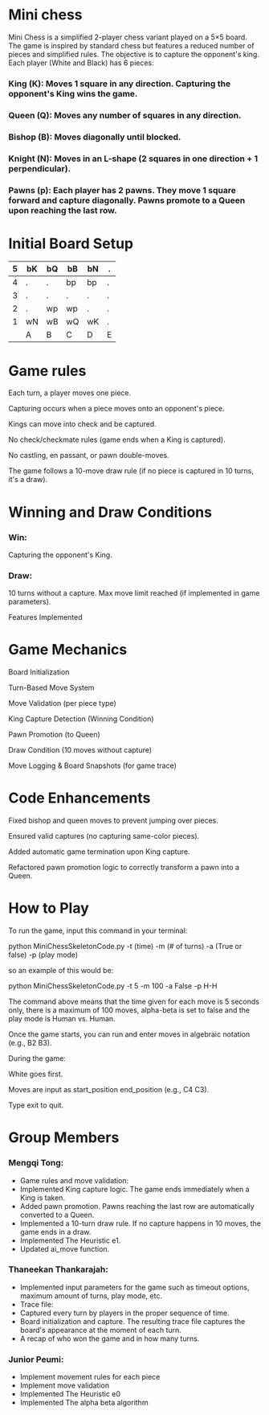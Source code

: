 # Mini chess
Mini Chess is a simplified 2-player chess variant played on a 5×5 board. The game is inspired by standard chess but features a reduced number of pieces and simplified rules. The objective is to capture the opponent's king.
Each player (White and Black) has 6 pieces:

### King (K): Moves 1 square in any direction. Capturing the opponent's King wins the game.

### Queen (Q): Moves any number of squares in any direction.

### Bishop (B): Moves diagonally until blocked.

### Knight (N): Moves in an L-shape (2 squares in one direction + 1 perpendicular).

### Pawns (p): Each player has 2 pawns. They move 1 square forward and capture diagonally. Pawns promote to a Queen upon reaching the last row.

# Initial Board Setup

| 5  | bK  | bQ  | bB  | bN  | .  |
|----|----|----|----|----|----|
| 4  | .  | .  | bp | bp | .  |
| 3  | .  | .  | .  | .  | .  |
| 2  | .  | wp | wp | .  | .  |
| 1  | wN  | wB  | wQ  | wK  | .  |
|    | A  | B  | C  | D  | E  |

# Game rules
Each turn, a player moves one piece.

Capturing occurs when a piece moves onto an opponent's piece.

Kings can move into check and be captured.

No check/checkmate rules (game ends when a King is captured).

No castling, en passant, or pawn double-moves.

The game follows a 10-move draw rule (if no piece is captured in 10 turns, it's a draw).

# Winning and Draw Conditions

### Win: 
Capturing the opponent's King.

### Draw:
10 turns without a capture. Max move limit reached (if implemented in game parameters).

Features Implemented

# Game Mechanics

Board Initialization

Turn-Based Move System

Move Validation (per piece type)

King Capture Detection (Winning Condition)

Pawn Promotion (to Queen)

Draw Condition (10 moves without capture)

Move Logging & Board Snapshots (for game trace)

# Code Enhancements

Fixed bishop and queen moves to prevent jumping over pieces.

Ensured valid captures (no capturing same-color pieces).

Added automatic game termination upon King capture.

Refactored pawn promotion logic to correctly transform a pawn into a Queen.

# How to Play

To run the game, input this command in your terminal:

python MiniChessSkeletonCode.py -t (time) -m (# of turns) -a (True or false) -p (play mode)

so an example of this would be:

python MiniChessSkeletonCode.py -t 5 -m 100 -a False -p H-H

The command above means that the time given for each move is 5 seconds only, there is a maximum of 100 moves, alpha-beta is set to false and the play mode is Human vs. Human.

Once the game starts, you can run and enter moves in algebraic notation (e.g., B2 B3).

During the game:

White goes first.

Moves are input as start_position end_position (e.g., C4 C3).

Type exit to quit.

# Group Members
### Mengqi Tong: 
- Game rules and move validation: 
- Implemented King capture logic. The game ends immediately when a King is taken.
- Added pawn promotion. Pawns reaching the last row are automatically converted to a Queen.
- Implemented a 10-turn draw rule. If no capture happens in 10 moves, the game ends in a draw.
- Implemented The Heuristic e1.
- Updated ai_move function.
### Thaneekan Thankarajah:
- Implemented input parameters for the game such as timeout options, maximum amount of turns, play mode, etc.
- Trace file:
- Captured every turn by players in the proper sequence of time. 
- Board initialization and capture. The resulting trace file captures the board's appearance at the moment of each turn.
- A recap of who won the game and in how many turns.
### Junior Peumi:
- Implement movement rules for each piece
- Implement move validation
- Implemented The Heuristic e0
- Implemented The alpha beta algorithm 
